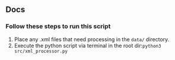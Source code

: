 ## Docs
### Follow these steps to run this script
1. Place any .xml files that need processing in the `data/` directory.
2. Execute the python script via terminal in the root dir:`python3 src/xml_processor.py`

